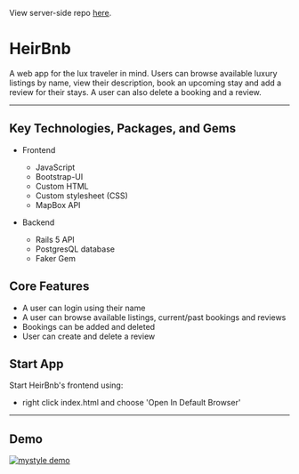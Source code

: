View server-side repo [here](https://github.com/rsabur/heirbnb-server).

# HeirBnb

A web app for the lux traveler in mind. Users can browse available luxury listings by name, view their description, book an upcoming stay and add a review for their stays. A user can also delete a booking and a review.  
_______________________________________________________________________________________
## Key Technologies, Packages, and Gems

* Frontend
    * JavaScript
    * Bootstrap-UI
    * Custom HTML
    * Custom stylesheet (CSS)
    * MapBox API 

* Backend
    * Rails 5 API
    * PostgresQL database
    * Faker Gem

## Core Features
* A user can login using their name
* A user can browse available listings, current/past bookings and reviews
* Bookings can be added and deleted
* User can create and delete a review

## Start App
Start HeirBnb's frontend using:
* right click index.html and choose 'Open In Default Browser'
_______________________________________________________________________________________

## Demo
[![mystyle demo](https://i.imgur.com/cUS2Kjc.png)](https://youtu.be/em0mnxZD4Gk "HeirBnb Demo - Click to Watch!")